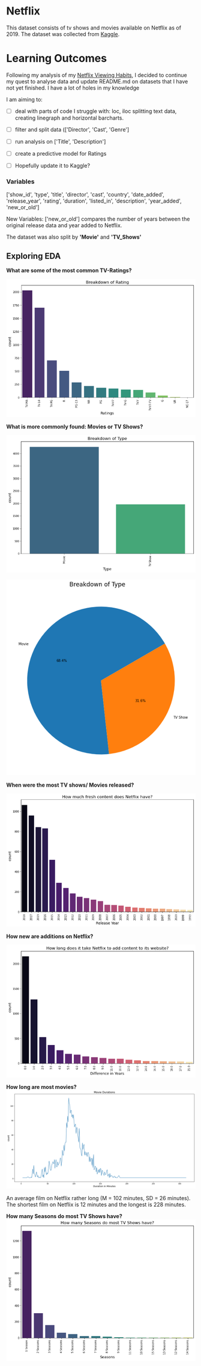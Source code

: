 # Netflix
This dataset consists of tv shows and movies available on Netflix as of 2019. The dataset was collected from [Kaggle](https://www.kaggle.com/shivamb/netflix-shows).


# Learning Outcomes
Following my analysis of my [Netflix Viewing Habits](https://github.com/kjonina/personal_Netflix/blob/main/README.md), I decided to continue my quest to analyse data and update README.md on datasets that I have not yet finished.
I have a lot of holes in my knowledge

I am aiming to:
- [ ] deal with parts of code I struggle with: loc, iloc splitting text data, creating linegraph and horizontal barcharts. 
- [ ] filter and split data (['Director',  'Cast', 'Genre']
- [ ] run analysis on ['Title', 'Description']
- [ ] create a predictive model for Ratings 

- [ ] Hopefully update it to Kaggle?

### Variables
['show_id', 'type', 'title', 'director', 'cast', 'country', 'date_added', 'release_year', 'rating', 'duration', 'listed_in', 'description', 'year_added', 'new_or_old']

New Variables:
['new_or_old'] compares the number of years between the original release data and year added to Netflix.

The dataset was also split by **'Movie'** and **'TV_Shows'**


## Exploring EDA

**What are some of the most common TV-Ratings?**

![Ratings](https://github.com/kjonina/Netflix/blob/master/Graphs/Ratings.png)

**What is more commonly found: Movies or TV Shows?**

![Types](https://github.com/kjonina/Netflix/blob/master/Graphs/Types.png)

![Types](https://github.com/kjonina/Netflix/blob/master/Graphs/Pie_Types.png)

**When were the most TV shows/ Movies released?**

![release](https://github.com/kjonina/Netflix/blob/master/Graphs/release.png)

**How new are additions on Netflix?**

![new_or_old](https://github.com/kjonina/Netflix/blob/master/Graphs/new_or_old.png)

**How long are most movies?**
![movie_d](https://github.com/kjonina/Netflix/blob/master/Graphs/movie_d.png)

An average film on Netflix rather long (M = 102 minutes, SD = 26 minutes).
The shortest film on Netflix is 12 minutes and the longest is 228 minutes.

**How many Seasons do most TV Shows have?**
![seasons](https://github.com/kjonina/Netflix/blob/master/Graphs/seasons.png)